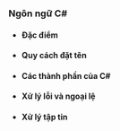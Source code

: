 <h3>Ngôn ngữ C#</h3>
<ul>
    <li>
        <h4>Đặc điểm</h4>
    </li>
    <li>
        <h4>Quy cách đặt tên </h4>
    </li>
    <li>
        <h4>Các thành phần của C# </h4>
    </li>
    <li>
        <h4>Xử lý lỗi và ngoại lệ </h4>
    </li>
    <li>
        <h4>Xử lý tập tin </h4>
    </li>

</ul>
</div>